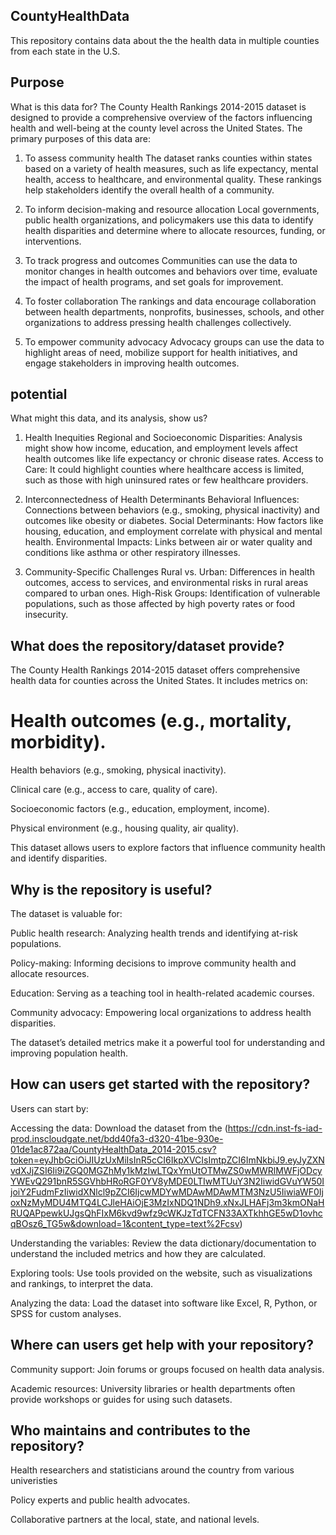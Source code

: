 ## CountyHealthData 

This repository contains data about the the health data in multiple counties from each state in the U.S.

## Purpose
What is this data for?
The County Health Rankings 2014-2015 dataset is designed to provide a comprehensive overview of the factors influencing health and well-being at the county level across the United States. The primary purposes of this data are:

1. To assess community health
The dataset ranks counties within states based on a variety of health measures, such as life expectancy, mental health, access to healthcare, and environmental quality. These rankings help stakeholders identify the overall health of a community.

2. To inform decision-making and resource allocation
Local governments, public health organizations, and policymakers use this data to identify health disparities and determine where to allocate resources, funding, or interventions.

3. To track progress and outcomes
Communities can use the data to monitor changes in health outcomes and behaviors over time, evaluate the impact of health programs, and set goals for improvement.

4. To foster collaboration
The rankings and data encourage collaboration between health departments, nonprofits, businesses, schools, and other organizations to address pressing health challenges collectively.

5. To empower community advocacy
Advocacy groups can use the data to highlight areas of need, mobilize support for health initiatives, and engage stakeholders in improving health outcomes.

## potential
What might this data, and its analysis, show us?

1. Health Inequities
Regional and Socioeconomic Disparities: Analysis might show how income, education, and employment levels affect health outcomes like life expectancy or chronic disease rates.
Access to Care: It could highlight counties where healthcare access is limited, such as those with high uninsured rates or few healthcare providers.

3. Interconnectedness of Health Determinants
Behavioral Influences: Connections between behaviors (e.g., smoking, physical inactivity) and outcomes like obesity or diabetes.
Social Determinants: How factors like housing, education, and employment correlate with physical and mental health.
Environmental Impacts: Links between air or water quality and conditions like asthma or other respiratory illnesses.

5. Community-Specific Challenges
Rural vs. Urban: Differences in health outcomes, access to services, and environmental risks in rural areas compared to urban ones.
High-Risk Groups: Identification of vulnerable populations, such as those affected by high poverty rates or food insecurity.

## What does the repository/dataset provide?
The County Health Rankings 2014-2015 dataset offers comprehensive health data for counties across the United States. It includes metrics on:

# Health outcomes (e.g., mortality, morbidity).

Health behaviors (e.g., smoking, physical inactivity).

Clinical care (e.g., access to care, quality of care).

Socioeconomic factors (e.g., education, employment, income).

Physical environment (e.g., housing quality, air quality).

This dataset allows users to explore factors that influence community health and identify disparities.

## Why is the repository is useful?
The dataset is valuable for:

Public health research: Analyzing health trends and identifying at-risk populations.

Policy-making: Informing decisions to improve community health and allocate resources.

Education: Serving as a teaching tool in health-related academic courses.

Community advocacy: Empowering local organizations to address health disparities.

The dataset’s detailed metrics make it a powerful tool for understanding and improving population health.

## How can users get started with the repository?
Users can start by:

Accessing the data: Download the dataset from the (https://cdn.inst-fs-iad-prod.inscloudgate.net/bdd40fa3-d320-41be-930e-01de1ac872aa/CountyHealthData_2014-2015.csv?token=eyJhbGciOiJIUzUxMiIsInR5cCI6IkpXVCIsImtpZCI6ImNkbiJ9.eyJyZXNvdXJjZSI6Ii9iZGQ0MGZhMy1kMzIwLTQxYmUtOTMwZS0wMWRlMWFjODcyYWEvQ291bnR5SGVhbHRoRGF0YV8yMDE0LTIwMTUuY3N2IiwidGVuYW50IjoiY2FudmFzIiwidXNlcl9pZCI6IjcwMDYwMDAwMDAwMTM3NzU5IiwiaWF0IjoxNzMyMDU4MTQ4LCJleHAiOjE3MzIxNDQ1NDh9.xNxJLHAFj3m3kmONaHRUQAPpewkUJgsQhFIxM6kvd9wfz9cWKJzTdTCFN33AXTkhhGE5wD1ovhcqBOsz6_TG5w&download=1&content_type=text%2Fcsv)

Understanding the variables: Review the data dictionary/documentation to understand the included metrics and how they are calculated.

Exploring tools: Use tools provided on the website, such as visualizations and rankings, to interpret the data.

Analyzing the data: Load the dataset into software like Excel, R, Python, or SPSS for custom analyses.

## Where can users get help with your repository?
Community support: Join forums or groups focused on health data analysis.

Academic resources: University libraries or health departments often provide workshops or guides for using such datasets.

## Who maintains and contributes to the repository?
Health researchers and statisticians around the country from various univeristies

Policy experts and public health advocates.

Collaborative partners at the local, state, and national levels.







